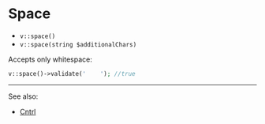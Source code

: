 # Space

- `v::space()`
- `v::space(string $additionalChars)`

Accepts only whitespace:

```php
v::space()->validate('    '); //true
```

***
See also:

  * [Cntrl](Cntrl.md)
